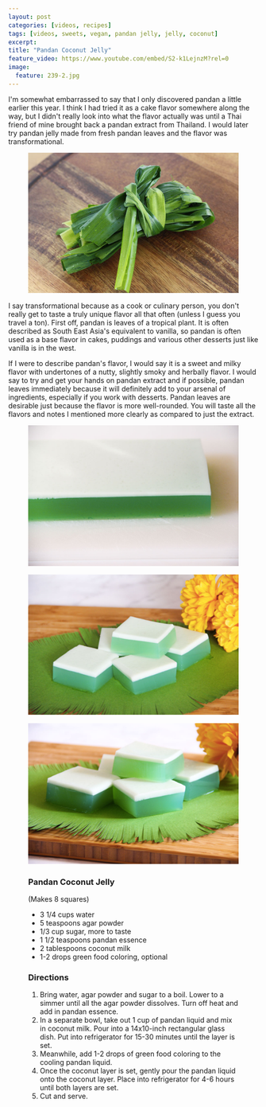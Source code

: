 ```yaml
---
layout: post
categories: [videos, recipes]
tags: [videos, sweets, vegan, pandan jelly, jelly, coconut]
excerpt: 
title: "Pandan Coconut Jelly"
feature_video: https://www.youtube.com/embed/S2-k1LejnzM?rel=0
image:
  feature: 239-2.jpg
---
```


I'm somewhat embarrassed to say that I only discovered pandan a little earlier this year.  I think I had tried it as a cake flavor somewhere along the way, but I didn't really look into what the flavor actually was until a Thai friend of mine brought back a pandan extract from Thailand.  I would later try pandan jelly made from fresh pandan leaves and the flavor was transformational.

<figure>
    <img src="/images/239-4.jpg">
</figure>

I say transformational because as a cook or culinary person, you don't really get to taste a truly unique flavor all that often (unless I guess you travel a ton).  First off, pandan is leaves of a tropical plant.  It is often described as South East Asia's equivalent to vanilla, so pandan is often used as a base flavor in cakes, puddings and various other desserts just like vanilla is in the west. 

If I were to describe pandan's flavor, I would say it is a sweet and milky flavor with undertones of a nutty, slightly smoky and herbally flavor.  I would say to try and get your hands on pandan extract and if possible, pandan leaves immediately because it will definitely add to your arsenal of ingredients, especially if you work with desserts.  Pandan leaves are desirable just because the flavor is more well-rounded.  You will taste all the flavors and notes I mentioned more clearly as compared to just the extract.  

<figure>
    <img src="/images/239-3.jpg">
</figure>

<figure>
    <img src="/images/239-1.jpg">
</figure>


<figure>
    <img src="/images/239-2.jpg">
</figure> 


<figure class="ingredients" markdown="1">

### Pandan Coconut Jelly

(Makes 8 squares)

- 3 1/4 cups water
- 5 teaspoons agar powder
- 1/3 cup sugar, more to taste
- 1 1/2 teaspoons pandan essence
- 2 tablespoons coconut milk
- 1-2 drops green food coloring, optional

</figure>

<figure class="directions" markdown="1">

### Directions

1. Bring water, agar powder and sugar to a boil.  Lower to a simmer until all the agar powder dissolves.  Turn off heat and add in pandan essence.
2. In a separate bowl, take out 1 cup of pandan liquid and mix in coconut milk.  Pour into a 14x10-inch rectangular glass dish.  Put into refrigerator for 15-30 minutes until the layer is set.
3. Meanwhile, add 1-2 drops of green food coloring to the cooling pandan liquid.
4. Once the coconut layer is set, gently pour the pandan liquid onto the coconut layer.  Place into refrigerator for 4-6 hours until both layers are set.
5. Cut and serve.
</figure>
